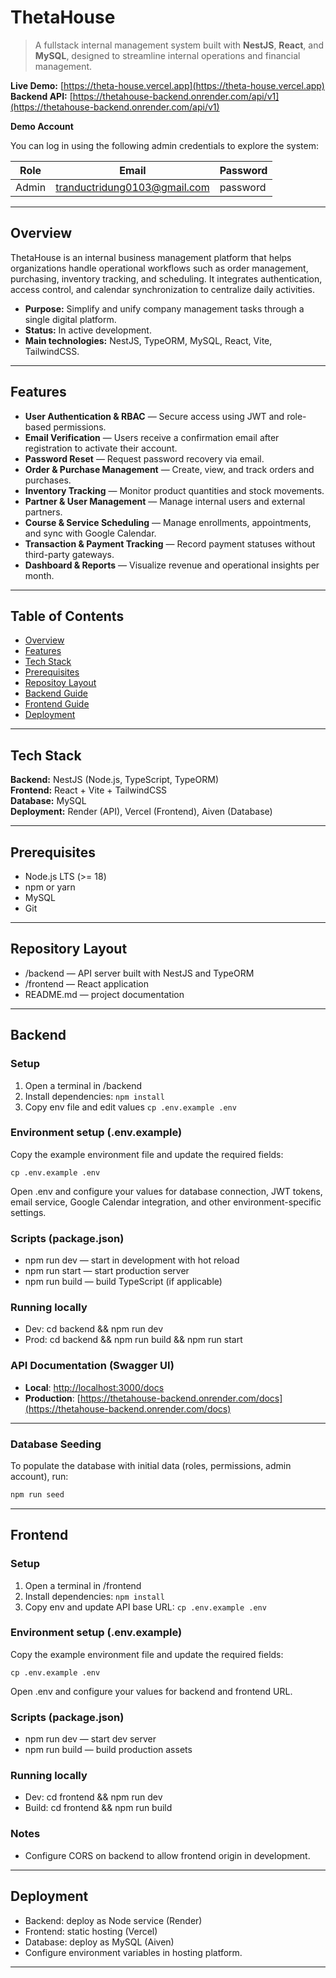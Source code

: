 # ThetaHouse

> A fullstack internal management system built with **NestJS**, **React**, and **MySQL**, designed to streamline internal operations and financial management.

**Live Demo:** [https://theta-house.vercel.app](https://theta-house.vercel.app)  
**Backend API:** [https://thetahouse-backend.onrender.com/api/v1](https://thetahouse-backend.onrender.com/api/v1)

**Demo Account**

You can log in using the following admin credentials to explore the system:

| Role  | Email                        | Password |
| ----- | ---------------------------- | -------- |
| Admin | tranductridung0103@gmail.com | password |

---

## Overview

ThetaHouse is an internal business management platform that helps organizations handle operational workflows such as order management, purchasing, inventory tracking, and scheduling.
It integrates authentication, access control, and calendar synchronization to centralize daily activities.

- **Purpose:** Simplify and unify company management tasks through a single digital platform.
- **Status:** In active development.
- **Main technologies:** NestJS, TypeORM, MySQL, React, Vite, TailwindCSS.

---

## Features

- **User Authentication & RBAC** — Secure access using JWT and role-based permissions.
- **Email Verification** — Users receive a confirmation email after registration to activate their account.
- **Password Reset** — Request password recovery via email.
- **Order & Purchase Management** — Create, view, and track orders and purchases.
- **Inventory Tracking** — Monitor product quantities and stock movements.
- **Partner & User Management** — Manage internal users and external partners.
- **Course & Service Scheduling** — Manage enrollments, appointments, and sync with Google Calendar.
- **Transaction & Payment Tracking** — Record payment statuses without third-party gateways.
- **Dashboard & Reports** — Visualize revenue and operational insights per month.

---

## Table of Contents

- [Overview](#overview)
- [Features](#features)
- [Tech Stack](#tech-stack)
- [Prerequisites](#prerequisites)
- [Repositoy Layout](#repository-layout)
- [Backend Guide](#backend)
- [Frontend Guide](#frontend)
- [Deployment](#deployment)

---

## Tech Stack

**Backend:** NestJS (Node.js, TypeScript, TypeORM)  
**Frontend:** React + Vite + TailwindCSS  
**Database:** MySQL  
**Deployment:** Render (API), Vercel (Frontend), Aiven (Database)

---

## Prerequisites

- Node.js LTS (>= 18)
- npm or yarn
- MySQL
- Git

---

## Repository Layout

- /backend — API server built with NestJS and TypeORM
- /frontend — React application
- README.md — project documentation

---

## Backend

### Setup

1. Open a terminal in /backend
2. Install dependencies:
   `npm install`
3. Copy env file and edit values
   `cp .env.example .env`

### Environment setup (.env.example)

Copy the example environment file and update the required fields:

`cp .env.example .env`

Open .env and configure your values for database connection, JWT tokens, email service, Google Calendar integration, and other environment-specific settings.

### Scripts (package.json)

- npm run dev — start in development with hot reload
- npm run start — start production server
- npm run build — build TypeScript (if applicable)

### Running locally

- Dev: cd backend && npm run dev
- Prod: cd backend && npm run build && npm run start

### API Documentation (Swagger UI)

- **Local**: [http://localhost:3000/docs](http://localhost:3000/docs)
- **Production**: [https://thetahouse-backend.onrender.com/docs](https://thetahouse-backend.onrender.com/docs)

---

### Database Seeding

To populate the database with initial data (roles, permissions, admin account), run:

```bash
npm run seed
```

---

## Frontend

### Setup

1. Open a terminal in /frontend
2. Install dependencies:
   `npm install`
3. Copy env and update API base URL:
   `cp .env.example .env`

### Environment setup (.env.example)

Copy the example environment file and update the required fields:

`cp .env.example .env`

Open .env and configure your values for backend and frontend URL.

### Scripts (package.json)

- npm run dev — start dev server
- npm run build — build production assets

### Running locally

- Dev: cd frontend && npm run dev
- Build: cd frontend && npm run build

### Notes

- Configure CORS on backend to allow frontend origin in development.

---

## Deployment

- Backend: deploy as Node service (Render)
- Frontend: static hosting (Vercel)
- Database: deploy as MySQL (Aiven)
- Configure environment variables in hosting platform.

---
